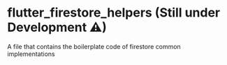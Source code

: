 # flutter_firestore_helpers (Still under Development ⚠)
A file that contains the boilerplate code of firestore common implementations
